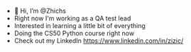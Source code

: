 - 👋 Hi, I’m @Zhichs
- Right now I'm working as a QA test lead
- Interested in learning a little bit of everything
- Doing the CS50 Python course right now
- Check out my LinkedIn https://www.linkedin.com/in/zizic/

<!---
Zhichs is a ✨ special ✨ repository because its `README.md` (this file) appears on your GitHub profile.
You can click the Preview link to take a look at your changes.
--->
